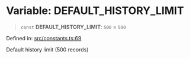 # Variable: DEFAULT\_HISTORY\_LIMIT

> `const` **DEFAULT\_HISTORY\_LIMIT**: `500` = `500`

Defined in: [src/constants.ts:69](https://github.com/Nick2bad4u/Uptime-Watcher/blob/dca5483e793478722cd3e6e125cafcec5fc771f0/src/constants.ts#L69)

Default history limit (500 records)

